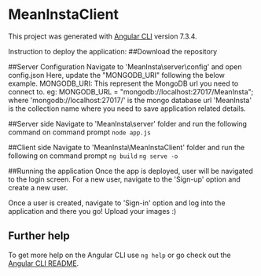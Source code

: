 # MeanInstaClient

This project was generated with [Angular CLI](https://github.com/angular/angular-cli) version 7.3.4.

Instruction to deploy the application:
##Download the repository

##Server Configuration
Navigate to 'MeanInsta\server\config' and open config.json
Here, update the "MONGODB_URI" following the below example.
MONGODB_URI: This represent the MongoDB url you need to connect to. 
eg:
MONGODB_URL = "mongodb://localhost:27017/MeanInsta"; where
'mongodb://localhost:27017/' is the mongo database url
'MeanInsta' is the collection name where you need to save application related details.


##Server side
Navigate to 'MeanInsta\server' folder and run the following command on command prompt
`node app.js`

##Client side
Navigate to 'MeanInsta\MeanInstaClient' folder and run the following on command prompt
`ng build`
`ng serve -o`

##Running the application
Once the app is deployed, user will be navigated to the login screen.
For a new user, navigate to the 'Sign-up' option and create a new user.

Once a user is created, navigate to 'Sign-in' option and log into the application and there you go! 
Upload your images :)

## Further help

To get more help on the Angular CLI use `ng help` or go check out the [Angular CLI README](https://github.com/angular/angular-cli/blob/master/README.md).
